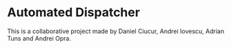 # Automated Dispatcher
 
This is a collaborative project made by Daniel Ciucur, Andrei Iovescu, Adrian Tuns and Andrei Opra.
